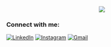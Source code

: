

<!--
### Hi there 👋
**Spiritman021/Spiritman021** is a ✨ _special_ ✨ repository because its `README.md` (this file) appears on your GitHub profile.

Here are some ideas to get you started:

- 🔭 I’m currently working on ...
- 🌱 I’m currently learning ...
- 👯 I’m looking to collaborate on ...
- 🤔 I’m looking for help with ...
- 💬 Ask me about ...
- 📫 How to reach me: ...
- 😄 Pronouns: ...
- ⚡ Fun fact: ...
-->
<h3 align="center"> <img src="https://readme-typing-svg.herokuapp.com?font=Merriweather+Sans&size=35&duration=3000&pause=2500&color=D2B400&center=true&vCenter=true&width=435&lines=Hi%2C+myself+Vishal+Anand" /> </h3>

<h3 align="left">Connect with me:</h3>
<div align="left">
  <a href="https://www.linkedin.com/in/spiritman021/"><img alt="LinkedIn" src="https://img.shields.io/badge/linkedin-%230077B5.svg?style=for-the-badge&logo=linkedin&logoColor=white"/></a>
     <a href="https://www.instagram.com/spiritman_021"><img alt="Instagram" src="https://img.shields.io/badge/Instagram-E4405F?style=for-the-badge&logo=instagram&logoColor=white"/></a>
  <a href="mailto:karnvishal021@gmail.com"><img alt="Gmail" src="https://img.shields.io/badge/Gmail-D14836?style=for-the-badge&logo=gmail&logoColor=white"/></a>

 
